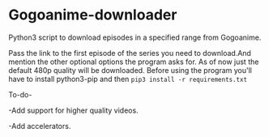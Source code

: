 # Gogoanime-downloader
Python3 script to download episodes in a specified range from Gogoanime.

Pass the link to the first episode of the series you need to download.And mention the other optional options the program asks for.
As of now just the default 480p quality will be downloaded.
Before using the program you'll have to install python3-pip and then `pip3 install -r requirements.txt`

To-do-

-Add support for higher quality videos.

-Add accelerators.
